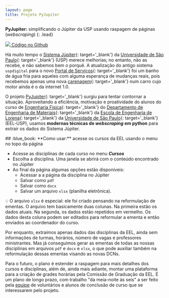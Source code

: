 ```yaml
---
layout: page
title: Projeto PyJupiter
---
```


**PyJupiter:** simplificando o Júpiter da USP usando raspagem de páginas (_webscraping_) 
{: .lead}

<div class="text-center">
<div class="col-md-2 float-md-right mx-2 my-2">
<a id="no-ext-link" href='https://github.com/luizeleno/pyjupiter' target='_blank'>
<img class='figure-img img-fluid rounded w-100 mx-auto' src='{{site.baseurl}}/assets/images/logos/github.png'>
Código no Github
</a>
</div>
</div>

Há muito tempo o [Sistema Júpiter](https://uspdigital.usp.br/jupiterweb/){: target='_blank'} da [Universidade de São Paulo](https://www5.usp.br/){: target='_blank'} (USP) merece melhorias; no entanto, não as recebe, e não sabemos bem o porquê. A atualização do antigo sistema `uspdigital` para o novo [Portal de Serviços](https://portalservicos.usp.br/){: target='_blank'} foi um banho de água fria para aqueles com alguma esperança de mudanças reais, pois recebemos apenas uma nova [carenagem](https://pt.wikipedia.org/wiki/Carenagem){: target='_blank'} num carro cujo motor ainda é o da internet 1.0.

O projeto [PyJupiter](https://github.com/luizeleno/pyjupiter){: target='_blank'} surgiu para tentar contornar a situação. Aproveitando a eficiência, motivação e proatividade do alunos do curso de [Engenharia Física](http://www.demar.eel.usp.br/grad/){: target='_blank'} do [Departamento de Engenharia de Materiais](http://www.demar.eel.usp.br/){: target='_blank'} da [Escola de Engenharia de Lorena](https://site.eel.usp.br/){: target='_blank'} da [Universidade de São Paulo](https://www5.usp.br/){: target='_blank'} (EEL-USP), usamos **modernas técnicas de _webscraping_ em python** para extrair os dados do Sistema Júpiter.

<div class='alert alert-success' markdown='1'>
## :blue_book: **Como usar:** acesse os cursos da EEL usando o menu no topo da página

* Acesse as disciplinas de cada curso no menu _**Cursos**_
* Escolha a disciplina. Uma janela se abrirá com o conteúdo encontrado no Júpiter
* Ao final da página algumas opções estão disponíveis:
  - Acessar a a página da disciplina no Júpiter
  - Salvar como `pdf`
  - Salvar como `docx`
  - Salvar um arquivo `xlsx` (planilha eletrônica). 

:bulb: O arquivo `xlsx` é especial: ele foi criado pensando na reformulação de ementas. O arquivo tem basicamente duas colunas. Na primeira estão os dados atuais. Na segunda, os dados estão repetidos em vermelho. Os dados desta coluna podem ser editados para reformular a ementa e então enviados ao coordenador do curso.
</div>


Por enquanto, extraímos apenas dados das disciplinas da EEL, ainda sem informações de turmas, horários, número de vagas e professores ministrantes. Mas já conseguimos gerar as ementas de todas as nossas disciplinas em arquivos `pdf` e `docx` e `xlsx`, o que pode auxiliar também na reformulação dessas ementas visando as novas DCNs.

Para o futuro, o plano é estender a raspagem para mais detalhes dos cursos e disciplinas, além de, ainda mais adiante, montar uma plataforma para a criação de grades horárias pela Comissão de Graduação da EEL. É um plano de longo prazo, com trabalho "da meia-noite às seis" a ser feito pela [equipe]({{site.baseurl}}/equipe/) de voluntários e alunos de conclusão de curso que se interessarem pelo projeto.


